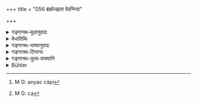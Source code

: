 +++
title = "056 ब्रह्मोज्झता वेदनिन्दा"

+++

<details><summary>गङ्गानथ-मूलानुवादः</summary>

Neglecting the Veda, reviling the Veda, bearing false witness, slaying a friend, and eating of forbidden and unfit food,—these six are equal to ‘wine-drinking.’—(56)
</details>

<details><summary>मेधातिथिः</summary>

अधीतस्ववेदस्यानाभ्यासेन विस्मरणं **ब्रह्मोज्झता** । नित्यस्वाध्यायविधेः त्यागो वा । **कूटसाक्ष्यं** समुत्कर्षाद् अन्यत्रापि[^७१] । **सुहृद्वधो** मित्रमारणम् । **गर्हितानाद्ययोः** । **गर्हितं** शास्त्रप्रतिषिद्धं लशुनाद्य्**अनाद्यम्** अमनस्तुष्टिकरं न[^७२] भोक्ष्य इति कल्प्य यद् भुज्यते ॥ ११.५६ ॥


[^७२]:
     M G: ca


[^७१]:
     M G: anyac cāpi
</details>

<details><summary>गङ्गानथ-भाष्यानुवादः</summary>

After having learnt the Veda, if one forgets it on account of not keeping up its study, he is said to ‘*neglect the Veda*.’ Or it may stand for the disobedience of the injunction of Vedic study, as a compulsory duty.

‘*Bearing false witness*’—even on occasions other than for self-aggrandisement.

‘*Slaying*’—killing—‘of a friend.’

‘*Eating of forbidden and unfit food*.’—‘*Forbidden*,’ such as garlic and the rest; ‘*unfit*,’—*i.e*., unpleasant. If such food is intentionally eaten.—(56)
</details>

<details><summary>गङ्गानथ-टिप्पन्यः</summary>

This verse is quoted in *Mitākṣarā* (3.231), to the effect that though the offences here enumerated have been placed by Yājñavalkya in the same category as ‘Brāhmaṇa-slaughter’, while Manu classes them with ‘wine-drinking’,—yet all that this implies is that there are alternative expiatory rites.

It, is quoted in *Aparārka* (p. 1047), as placing on the same footing as ‘wine-drinking’, such offences as ‘forgetting’ and ‘reviling’ the Veda and the killing of a friend; and the meaning of this is that there are alternative expiatory rites;—it explains ‘*anādyam*’ as uneatable on account of bad smell and the like.

It is quoted in *Parāśaramādhava* (Prāyaścitta p. 293) in support of the view that these offences are ‘*anupātakas*’ ‘ancillary sins’, as distinguished from ‘*upapātakas*’ ‘minor sins’.

It is quoted in *Madanapārijata* (p. 807), which makes the same remark as *Mitākṣarā*;—and again on p. 825, where the following notes are added:—According to *Smṛtimañjarī*, ‘*garhita*’ stands for onions and such other forbidden food, and ‘*anādya*’ for impure food; while according to *Kalpataru* ‘*garhita*’ stands for such food as, though not forbidden by the scriptures, is deprecated by the people:—‘*anādyam*’, garlic and such things;—the eating of these things is equal to wine-drinking, only when it is done intentionally.

It is quoted in *Prāyaścittaviveka* (p. 177), which has the following notes—‘*Brahmojjhatā*’ means ‘forgetting the Veda through neglect of proper study,’—‘*Vedanindā*’, passing deprecatory remarks against the words and contents of the Vedas—‘*Suhṛdvadha*’, murdering of a friend other than the Brāhmaṇa,—‘*garhītānna*’ is ‘food of the lowest born’,—‘*garhitādya’, is* forbidden food, *e.g*., mushrooms and so forth, of which *repeated* eating is meant here. It notes the reading ‘*garhitānādya*’ as adopted by *Kalpataru*, which explains ‘*garhita*’ as ‘what is forbidden by the scriptures’, and ‘*anādya*’ as ‘what is very much deprecated among the people, such as garlic &c.’
</details>

<details><summary>गङ्गानथ-तुल्य-वाक्यानि</summary>

**(verses 11.55-56)  
**

See Comparative notes for [Verse 11.56].
</details>

<details><summary>Bühler</summary>

057	Forgetting the Veda, reviling the Vedas, giving false evidence, slaying a friend, eating forbidden food, or (swallowing substances) unfit for food, are six (offences) equal to drinking Sura.
</details>
